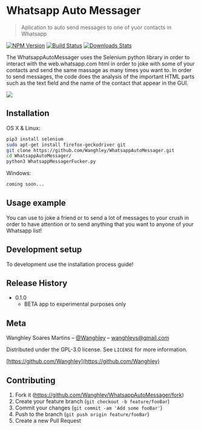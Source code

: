 # Whatsapp Auto Messager
> Aplication to auto send messages to one of yuor contacts in Whatsapp

[![NPM Version][npm-image]][npm-url]
[![Build Status][travis-image]][travis-url]
[![Downloads Stats][npm-downloads]][npm-url]

  The WhatsappAutoMessager uses the Selenium python library in order to interact with the web.whatsapp.com html in order to joke with some of your contacts and send the same massage as many times you want to.
  In order to send messages, the code does the analysis of the important HTML parts such as the text field and the name of the contact that appear in the GUI.


![](header.png)

## Installation

OS X & Linux:

```sh
pip3 install selenium
sudo apt-get install firefox-geckodriver git
git clone https://github.com/Wanghley/WhatsappAutoMessager.git
cd WhatsappAutoMessager/
python3 WhatsappMessagerFucker.py
```

Windows:

```sh
coming soon...
```

## Usage example

You can use to joke a friend or to send a lot of messages to your crush in order to have attention or to send anything that you want to anyone of your Whatsapp list!

## Development setup

To development use the installation process guide!

## Release History

* 0.1.0
    * BETA app to experimental purposes only

## Meta

Wanghley Soares Martins – [@Wanghley](https://www.instagram.com/Wanghley/) – wanghleys@gmail.com

Distributed under the GPL-3.0 license. See ``LICENSE`` for more information.

[https://github.com/Wanghley](https://github.com/Wanghley)

## Contributing

1. Fork it (<https://github.com/Wanghley/WhatsappAutoMessager/fork>)
2. Create your feature branch (`git checkout -b feature/fooBar`)
3. Commit your changes (`git commit -am 'Add some fooBar'`)
4. Push to the branch (`git push origin feature/fooBar`)
5. Create a new Pull Request

<!-- Markdown link & img dfn's -->
[npm-image]: https://img.shields.io/npm/v/datadog-metrics.svg?style=flat-square
[npm-url]: https://npmjs.org/package/datadog-metrics
[npm-downloads]: https://img.shields.io/npm/dm/datadog-metrics.svg?style=flat-square
[travis-image]: https://img.shields.io/travis/dbader/node-datadog-metrics/master.svg?style=flat-square
[travis-url]: https://travis-ci.org/dbader/node-datadog-metrics
[wiki]: https://github.com/yourname/yourproject/wiki
